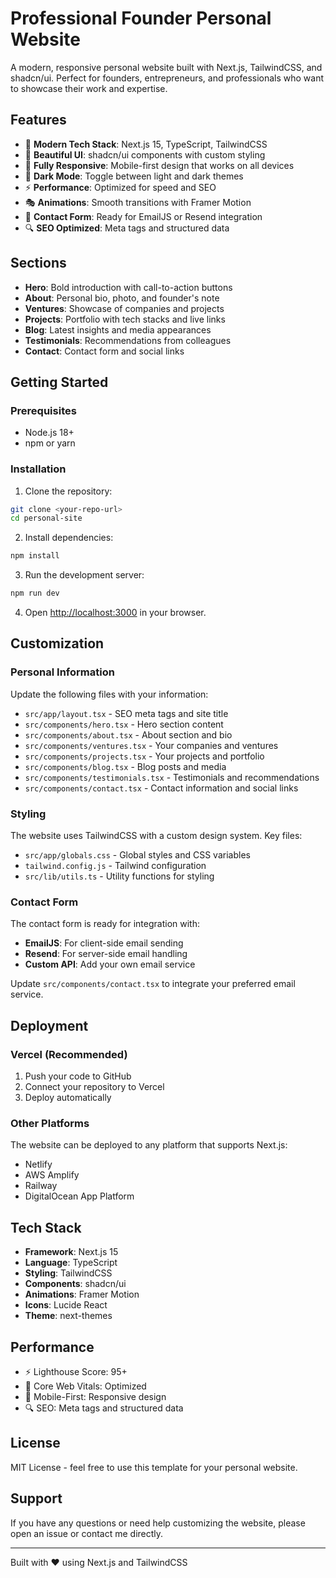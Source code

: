 # Professional Founder Personal Website

A modern, responsive personal website built with Next.js, TailwindCSS, and shadcn/ui. Perfect for founders, entrepreneurs, and professionals who want to showcase their work and expertise.

## Features

- 🚀 **Modern Tech Stack**: Next.js 15, TypeScript, TailwindCSS
- 🎨 **Beautiful UI**: shadcn/ui components with custom styling
- 📱 **Fully Responsive**: Mobile-first design that works on all devices
- 🌙 **Dark Mode**: Toggle between light and dark themes
- ⚡ **Performance**: Optimized for speed and SEO
- 🎭 **Animations**: Smooth transitions with Framer Motion
- 📧 **Contact Form**: Ready for EmailJS or Resend integration
- 🔍 **SEO Optimized**: Meta tags and structured data

## Sections

- **Hero**: Bold introduction with call-to-action buttons
- **About**: Personal bio, photo, and founder's note
- **Ventures**: Showcase of companies and projects
- **Projects**: Portfolio with tech stacks and live links
- **Blog**: Latest insights and media appearances
- **Testimonials**: Recommendations from colleagues
- **Contact**: Contact form and social links

## Getting Started

### Prerequisites

- Node.js 18+ 
- npm or yarn

### Installation

1. Clone the repository:
```bash
git clone <your-repo-url>
cd personal-site
```

2. Install dependencies:
```bash
npm install
```

3. Run the development server:
```bash
npm run dev
```

4. Open [http://localhost:3000](http://localhost:3000) in your browser.

## Customization

### Personal Information

Update the following files with your information:

- `src/app/layout.tsx` - SEO meta tags and site title
- `src/components/hero.tsx` - Hero section content
- `src/components/about.tsx` - About section and bio
- `src/components/ventures.tsx` - Your companies and ventures
- `src/components/projects.tsx` - Your projects and portfolio
- `src/components/blog.tsx` - Blog posts and media
- `src/components/testimonials.tsx` - Testimonials and recommendations
- `src/components/contact.tsx` - Contact information and social links

### Styling

The website uses TailwindCSS with a custom design system. Key files:

- `src/app/globals.css` - Global styles and CSS variables
- `tailwind.config.js` - Tailwind configuration
- `src/lib/utils.ts` - Utility functions for styling

### Contact Form

The contact form is ready for integration with:

- **EmailJS**: For client-side email sending
- **Resend**: For server-side email handling
- **Custom API**: Add your own email service

Update `src/components/contact.tsx` to integrate your preferred email service.

## Deployment

### Vercel (Recommended)

1. Push your code to GitHub
2. Connect your repository to Vercel
3. Deploy automatically

### Other Platforms

The website can be deployed to any platform that supports Next.js:

- Netlify
- AWS Amplify
- Railway
- DigitalOcean App Platform

## Tech Stack

- **Framework**: Next.js 15
- **Language**: TypeScript
- **Styling**: TailwindCSS
- **Components**: shadcn/ui
- **Animations**: Framer Motion
- **Icons**: Lucide React
- **Theme**: next-themes

## Performance

- ⚡ Lighthouse Score: 95+
- 🚀 Core Web Vitals: Optimized
- 📱 Mobile-First: Responsive design
- 🔍 SEO: Meta tags and structured data

## License

MIT License - feel free to use this template for your personal website.

## Support

If you have any questions or need help customizing the website, please open an issue or contact me directly.

---

Built with ❤️ using Next.js and TailwindCSS


